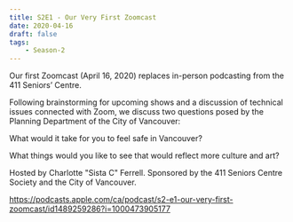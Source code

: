 ```yaml
---
title: S2E1 - Our Very First Zoomcast
date: 2020-04-16
draft: false
tags:
    - Season-2
---
```


Our first Zoomcast (April 16, 2020) replaces in-person podcasting from the 411 Seniors’ Centre.

Following brainstorming for upcoming shows and a discussion of technical issues connected with Zoom, we discuss two questions posed by the Planning Department of the City of Vancouver:

What would it take for you to feel safe in Vancouver?

What things would you like to see that would reflect more culture and art?

Hosted by Charlotte "Sista C" Ferrell. Sponsored by the 411 Seniors Centre Society and the City of Vancouver.

https://podcasts.apple.com/ca/podcast/s2-e1-our-very-first-zoomcast/id1489259286?i=1000473905177